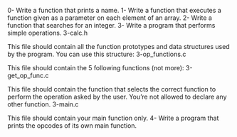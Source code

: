 0-	Write a function that prints a name.
1-	Write a function that executes a function given as a parameter on each element of an array.
2-	Write a function that searches for an integer.
3-	Write a program that performs simple operations.
	3-calc.h

This file should contain all the function prototypes and data structures used by the program. You can use this structure:
	3-op_functions.c

This file should contain the 5 following functions (not more):
	3-get_op_func.c

This file should contain the function that selects the correct function to perform the operation asked by the user. You’re not allowed to declare any other function.
	3-main.c

This file should contain your main function only.
4-	Write a program that prints the opcodes of its own main function.
